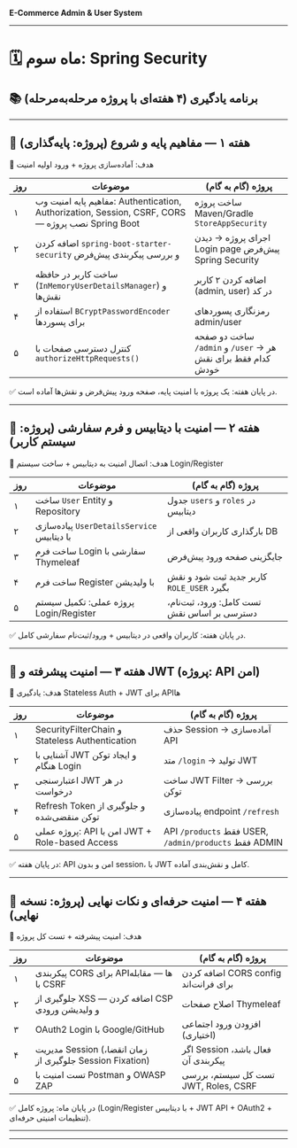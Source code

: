**E-Commerce Admin & User System** 

---

# 🗓️ ماه سوم: Spring Security

## 📚 برنامه یادگیری (۴ هفته‌ای با پروژه مرحله‌به‌مرحله)

---

## 📅 هفته ۱ — مفاهیم پایه و شروع (پروژه: پایه‌گذاری)

🎯 هدف: آماده‌سازی پروژه + ورود اولیه امنیت

| روز | موضوعات                                                                                          | پروژه (گام به گام)                                          |
| --- | ------------------------------------------------------------------------------------------------ | ----------------------------------------------------------- |
| ۱   | مفاهیم پایه امنیت وب: Authentication, Authorization, Session, CSRF, CORS — نصب پروژه Spring Boot | ساخت پروژه Maven/Gradle `StoreAppSecurity`                  |
| ۲   | اضافه کردن `spring-boot-starter-security` و بررسی پیکربندی پیش‌فرض                               | اجرای پروژه → دیدن Login page پیش‌فرض Spring Security       |
| ۳   | ساخت کاربر در حافظه (`InMemoryUserDetailsManager`) و نقش‌ها                                      | اضافه کردن ۲ کاربر (admin, user) در کد                      |
| ۴   | استفاده از `BCryptPasswordEncoder` برای پسوردها                                                  | رمزنگاری پسوردهای admin/user                                |
| ۵   | کنترل دسترسی صفحات با `authorizeHttpRequests()`                                                  | ساخت دو صفحه `/admin` و `/user` → هر کدام فقط برای نقش خودش |

✅ در پایان هفته: یک پروژه با امنیت پایه، صفحه ورود پیش‌فرض و نقش‌ها آماده است.

---

## 📅 هفته ۲ — امنیت با دیتابیس و فرم سفارشی (پروژه: سیستم کاربر)

🎯 هدف: اتصال امنیت به دیتابیس + ساخت سیستم Login/Register

| روز | موضوعات                                    | پروژه (گام به گام)                          |
| --- | ------------------------------------------ | ------------------------------------------- |
| ۱   | ساخت `User` Entity و Repository            | جدول `users` و `roles` در دیتابیس           |
| ۲   | پیاده‌سازی `UserDetailsService` با دیتابیس | بارگذاری کاربران واقعی از DB                |
| ۳   | ساخت فرم Login سفارشی با Thymeleaf         | جایگزینی صفحه ورود پیش‌فرض                  |
| ۴   | ساخت فرم Register با ولیدیشن               | کاربر جدید ثبت شود و نقش `ROLE_USER` بگیرد  |
| ۵   | پروژه عملی: تکمیل سیستم Login/Register     | تست کامل: ورود، ثبت‌نام، دسترسی بر اساس نقش |

✅ در پایان هفته: کاربران واقعی در دیتابیس + ورود/ثبت‌نام سفارشی کامل.

---

## 📅 هفته ۳ — امنیت پیشرفته و JWT (پروژه: API امن)

🎯 هدف: یادگیری Stateless Auth + JWT برای APIها

| روز | موضوعات                                        | پروژه (گام به گام)                                    |
| --- | ---------------------------------------------- | ----------------------------------------------------- |
| ۱   | SecurityFilterChain و Stateless Authentication | حذف Session → آماده‌سازی API                          |
| ۲   | آشنایی با JWT و ایجاد توکن هنگام Login         | متد `/login` → تولید JWT                              |
| ۳   | اعتبارسنجی JWT در هر درخواست                   | ساخت JWT Filter → بررسی توکن                          |
| ۴   | Refresh Token و جلوگیری از توکن منقضی‌شده      | پیاده‌سازی endpoint `/refresh`                        |
| ۵   | پروژه عملی: API امن با JWT + Role-based Access | API `/products` فقط USER, `/admin/products` فقط ADMIN |

✅ در پایان هفته: API امن و بدون session، با JWT کامل و نقش‌بندی آماده.

---

## 📅 هفته ۴ — امنیت حرفه‌ای و نکات نهایی (پروژه: نسخه نهایی)

🎯 هدف: امنیت پیشرفته + تست کل پروژه

| روز | موضوعات                                                  | پروژه (گام به گام)                    |
| --- | -------------------------------------------------------- | ------------------------------------- |
| ۱   | پیکربندی CORS برای APIها — مقابله با CSRF                | اضافه کردن CORS config برای فرانت‌اند |
| ۲   | جلوگیری از XSS — اضافه کردن CSP و ولیدیشن ورودی          | اصلاح صفحات Thymeleaf                 |
| ۳   | OAuth2 Login با Google/GitHub                            | افزودن ورود اجتماعی (اختیاری)         |
| ۴   | مدیریت Session (زمان انقضا، جلوگیری از Session Fixation) | اگر Session فعال باشد، پیکربندی آن    |
| ۵   | تست امنیت با Postman و OWASP ZAP                         | تست کل سیستم، بررسی JWT, Roles, CSRF  |

✅ در پایان ماه: پروژه کامل (Login/Register با دیتابیس + JWT API + OAuth2 + تنظیمات امنیتی حرفه‌ای).

---


---

